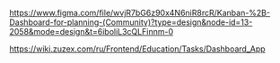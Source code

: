 https://www.figma.com/file/wvjR7bG6z90x4N6niR8rcR/Kanban-%2B-Dashboard-for-planning-(Community)?type=design&node-id=13-2058&mode=design&t=6iboliL3cQLFinnm-0

https://wiki.zuzex.com/ru/Frontend/Education/Tasks/Dashboard_App
